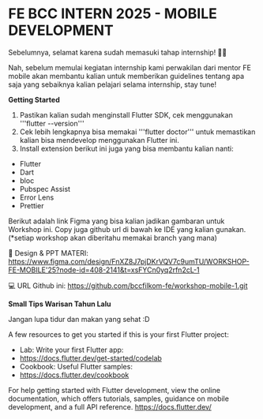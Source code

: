 # FE BCC INTERN 2025 - MOBILE DEVELOPMENT

Sebelumnya, selamat karena sudah memasuki tahap internship! 🎉✨

Nah, sebelum memulai kegiatan internship kami perwakilan dari mentor FE mobile akan membantu kalian untuk memberikan guidelines tentang apa saja yang sebaiknya kalian pelajari selama internship, stay tune!

**Getting Started**

1) Pastikan kalian sudah menginstall Flutter SDK, cek menggunakan '''flutter --version'''
2) Cek lebih lengkapnya bisa memakai '''flutter doctor''' untuk memastikan kalian bisa mendevelop menggunakan Flutter ini.
3) Install extension berikut ini juga yang bisa membantu kalian nanti:
- Flutter
- Dart
- bloc
- Pubspec Assist
- Error Lens
- Prettier


Berikut adalah link Figma yang bisa kalian jadikan gambaran untuk Workshop ini. Copy juga github url di bawah ke IDE yang kalian gunakan.
(*setiap workshop akan diberitahu memakai branch yang mana)

🎨 Design & PPT MATERI:
https://www.figma.com/design/FnXZ8J7pjDKrVQV7c9umTU/WORKSHOP-FE-MOBILE'25?node-id=408-2141&t=xsFYCn0yq2rfn2cL-1

💻 URL Github ini:
https://github.com/bccfilkom-fe/workshop-mobile-1.git


**Small Tips Warisan Tahun Lalu**

Jangan lupa tidur dan makan yang sehat :D

A few resources to get you started if this is your first Flutter project:

- Lab: Write your first Flutter app:
- https://docs.flutter.dev/get-started/codelab
- Cookbook: Useful Flutter samples:
- https://docs.flutter.dev/cookbook
  
For help getting started with Flutter development, view the online documentation, which offers tutorials, samples, guidance on mobile development, and a full API reference.
https://docs.flutter.dev/
